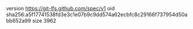 version https://git-lfs.github.com/spec/v1
oid sha256:a5f17741538fd3e3c1e07b9c9dd574a62ecbfc8c29166f737954d50abb652a99
size 3962
